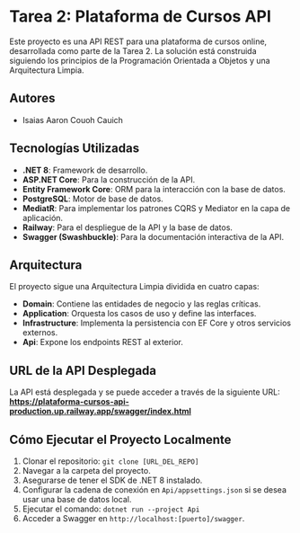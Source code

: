 # Tarea 2: Plataforma de Cursos API

Este proyecto es una API REST para una plataforma de cursos online, desarrollada como parte de la Tarea 2. La solución está construida siguiendo los principios de la Programación Orientada a Objetos y una Arquitectura Limpia.

## Autores
*   Isaias Aaron Couoh Cauich

## Tecnologías Utilizadas
*   **.NET 8**: Framework de desarrollo.
*   **ASP.NET Core**: Para la construcción de la API.
*   **Entity Framework Core**: ORM para la interacción con la base de datos.
*   **PostgreSQL**: Motor de base de datos.
*   **MediatR**: Para implementar los patrones CQRS y Mediator en la capa de aplicación.
*   **Railway**: Para el despliegue de la API y la base de datos.
*   **Swagger (Swashbuckle)**: Para la documentación interactiva de la API.

## Arquitectura
El proyecto sigue una Arquitectura Limpia dividida en cuatro capas:
- **Domain**: Contiene las entidades de negocio y las reglas críticas.
- **Application**: Orquesta los casos de uso y define las interfaces.
- **Infrastructure**: Implementa la persistencia con EF Core y otros servicios externos.
- **Api**: Expone los endpoints REST al exterior.

## URL de la API Desplegada
La API está desplegada y se puede acceder a través de la siguiente URL:
**https://plataforma-cursos-api-production.up.railway.app/swagger/index.html**

## Cómo Ejecutar el Proyecto Localmente
1.  Clonar el repositorio: `git clone [URL_DEL_REPO]`
2.  Navegar a la carpeta del proyecto.
3.  Asegurarse de tener el SDK de .NET 8 instalado.
4.  Configurar la cadena de conexión en `Api/appsettings.json` si se desea usar una base de datos local.
5.  Ejecutar el comando: `dotnet run --project Api`
6.  Acceder a Swagger en `http://localhost:[puerto]/swagger`.

